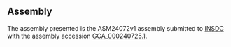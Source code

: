 

Assembly
--------

The assembly presented is the ASM24072v1 assembly submitted to
[INSDC](http://www.insdc.org) with the assembly accession
[GCA\_000240725.1](http://www.ebi.ac.uk/ena/data/view/GCA_000240725.1).
